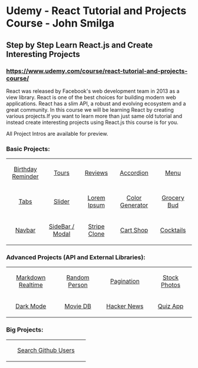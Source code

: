 # Udemy - React Tutorial and Projects Course - John Smilga

## Step by Step Learn React.js and Create Interesting Projects

### https://www.udemy.com/course/react-tutorial-and-projects-course/

React was released by Facebook's web development team in 2013 as a view library. React is one of the best choices for building modern web applications. React has a slim API, a robust and evolving ecosystem and a great community. In this course we will be learning React by creating various projects.If you want to learn more than just same old tutorial and instead create interesting projects using React.js this course is for you.

All Project Intros are available for preview.

### Basic Projects:

<table>

<tr align="middle">

  <td width="200">

[Birthday Reminder](https://github.com/MunrraMT/react-tutorial-and-projects-course/tree/main/secao-5/birthday-reminder)

  </td>

  <td width="200">

[Tours](https://github.com/MunrraMT/react-tutorial-and-projects-course/tree/main/secao-5/tours)

  </td>

  <td width="200">

[Reviews](https://github.com/MunrraMT/react-tutorial-and-projects-course/tree/main/secao-5/reviews)

  </td>

  <td width="200">

[Accordion](https://github.com/MunrraMT/react-tutorial-and-projects-course/tree/main/secao-5/accordion)

  </td>

  <td width="200">

[Menu](https://github.com/MunrraMT/react-tutorial-and-projects-course/tree/main/secao-5/menu)

  </td>

</tr>
<tr align="center">

  <td>

[Tabs](https://github.com/MunrraMT/react-tutorial-and-projects-course/tree/main/secao-5/tabs)

  </td>

  <td>

[Slider](https://github.com/MunrraMT/react-tutorial-and-projects-course/tree/main/secao-5/slider)

  </td>

  <td>

[Lorem Ipsum](https://github.com/MunrraMT/react-tutorial-and-projects-course/tree/main/secao-5/lorem-ipsum)

  </td>

  <td>

[Color Generator](https://github.com/MunrraMT/react-tutorial-and-projects-course/tree/main/secao-5/color-generator)

  </td>
  <td>

[Grocery Bud](https://github.com/MunrraMT/react-tutorial-and-projects-course/tree/main/secao-5/grocery-bud)

  </td>

</tr>
<tr align="center">

  <td>

[Navbar](https://github.com/MunrraMT/react-tutorial-and-projects-course/tree/main/secao-5/navbar)

  </td>
  <td>

[SideBar / Modal](https://github.com/MunrraMT/react-tutorial-and-projects-course/tree/main/secao-5/sidebar-modal)

  </td>
  <td>

[Stripe Clone](https://github.com/MunrraMT/react-tutorial-and-projects-course/tree/main/secao-5/stripe)

  </td>
  <td>

[Cart Shop](https://github.com/MunrraMT/react-tutorial-and-projects-course/tree/main/secao-5/cart-shop)

  </td>
  <td>

[Cocktails](https://github.com/MunrraMT/react-tutorial-and-projects-course/tree/main/secao-5/cocktails)

  </td>
</tr>

</table>

### Advanced Projects (API and External Libraries):

<table>

<tr align="middle">

<td width="200">

[Markdown Realtime](https://github.com/MunrraMT/react-tutorial-and-projects-course/tree/main/secao-6/markdown)

</td>

<td width="200">

[Random Person](https://github.com/MunrraMT/react-tutorial-and-projects-course/tree/main/secao-6/radom-person)

</td>

<td width="200">

[Pagination](https://github.com/MunrraMT/react-tutorial-and-projects-course/tree/main/secao-6/pagination)

</td>

<td width="200">

[Stock Photos](https://github.com/MunrraMT/react-tutorial-and-projects-course/tree/main/secao-6/stock-photos)

</td>

</tr>

<tr align="middle">

<td width="200">

[Dark Mode](https://github.com/MunrraMT/react-tutorial-and-projects-course/tree/main/secao-6/dark-mode)

</td>

<td width="200">

[Movie DB](https://github.com/MunrraMT/react-tutorial-and-projects-course/tree/main/secao-6/movie-db)

</td>

<td width="200">

[Hacker News](https://github.com/MunrraMT/react-tutorial-and-projects-course/tree/main/secao-6/hacker-news)

</td>

<td width="200">

[Quiz App](https://github.com/MunrraMT/react-tutorial-and-projects-course/tree/main/secao-6/quiz)

</td>

</tr>

</table>

### Big Projects:

<table>

<tr align="middle">

<td width="200">

[Search Github Users](https://github.com/MunrraMT/react-tutorial-and-projects-course/tree/main/search-github-users)

</td>

</tr>

</table>
